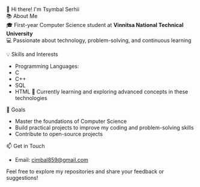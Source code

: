 👋 Hi there! I'm Tsymbal Serhii  
📚 About Me  
🎓 First-year Computer Science student at **Vinnitsa National Technical University**  
💻 Passionate about technology, problem-solving, and continuous learning  

💡 Skills and Interests  
  - Programming Languages:  
  - C  
  - C++  
  - SQL  
  - HTML
🌟 Currently learning and exploring advanced concepts in these technologies  

🚀 Goals  
- Master the foundations of Computer Science  
- Build practical projects to improve my coding and problem-solving skills  
- Contribute to open-source projects  

📫 Get in Touch  
- Email: cimbal859@gmail.com
  
Feel free to explore my repositories and share your feedback or suggestions!

